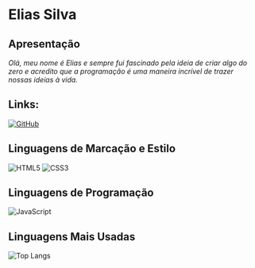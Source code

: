# Elias Silva
## Apresentação
*Olá, meu nome é Elias e sempre fui fascinado pela ideia de criar algo do zero e acredito que a programação é uma maneira incrível de trazer nossas ideias à vida.*

## Links:
[![GitHub](https://img.shields.io/badge/GitHub-100000?style=for-the-badge&logo=github&logoColor=white)](https://github.com/EliasSilvaB)

## Linguagens de Marcação e Estilo
![HTML5](https://img.shields.io/badge/HTML5-E34F26?style=for-the-badge&logo=html5&logoColor=white)
![CSS3](https://img.shields.io/badge/CSS3-1572B6?style=for-the-badge&logo=css3&logoColor=white)

## Linguagens de Programação
![JavaScript](https://img.shields.io/badge/JavaScript-F7DF1E?style=for-the-badge&logo=javascript&logoColor=black)

## Linguagens Mais Usadas

![Top Langs](https://github-readme-stats-git-masterrstaa-rickstaa.vercel.app/api/top-langs/?username=EliasSilvaB&bg_color=000&border_color=30A3DC&title_color=E94D5F&text_color=fff)
